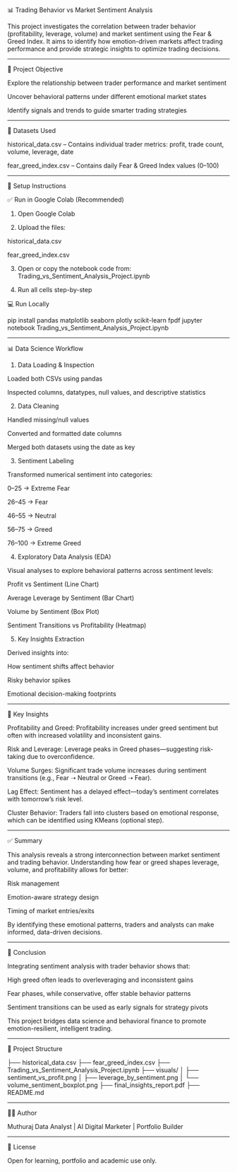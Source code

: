 📊 Trading Behavior vs Market Sentiment Analysis

This project investigates the correlation between trader behavior (profitability, leverage, volume) and market sentiment using the Fear & Greed Index. It aims to identify how emotion-driven markets affect trading performance and provide strategic insights to optimize trading decisions.


---

🧠 Project Objective

Explore the relationship between trader performance and market sentiment

Uncover behavioral patterns under different emotional market states

Identify signals and trends to guide smarter trading strategies



---

📁 Datasets Used

historical_data.csv – Contains individual trader metrics: profit, trade count, volume, leverage, date

fear_greed_index.csv – Contains daily Fear & Greed Index values (0–100)



---

🔧 Setup Instructions

✅ Run in Google Colab (Recommended)

1. Open Google Colab


2. Upload the files:

historical_data.csv

fear_greed_index.csv



3. Open or copy the notebook code from: Trading_vs_Sentiment_Analysis_Project.ipynb


4. Run all cells step-by-step



💻 Run Locally

pip install pandas matplotlib seaborn plotly scikit-learn fpdf
jupyter notebook Trading_vs_Sentiment_Analysis_Project.ipynb


---

📊 Data Science Workflow

1. Data Loading & Inspection

Loaded both CSVs using pandas

Inspected columns, datatypes, null values, and descriptive statistics


2. Data Cleaning

Handled missing/null values

Converted and formatted date columns

Merged both datasets using the date as key


3. Sentiment Labeling

Transformed numerical sentiment into categories:

0–25 → Extreme Fear

26–45 → Fear

46–55 → Neutral

56–75 → Greed

76–100 → Extreme Greed


4. Exploratory Data Analysis (EDA)

Visual analyses to explore behavioral patterns across sentiment levels:

Profit vs Sentiment (Line Chart)

Average Leverage by Sentiment (Bar Chart)

Volume by Sentiment (Box Plot)

Sentiment Transitions vs Profitability (Heatmap)


5. Key Insights Extraction

Derived insights into:

How sentiment shifts affect behavior

Risky behavior spikes

Emotional decision-making footprints



---

📌 Key Insights

Profitability and Greed: Profitability increases under greed sentiment but often with increased volatility and inconsistent gains.

Risk and Leverage: Leverage peaks in Greed phases—suggesting risk-taking due to overconfidence.

Volume Surges: Significant trade volume increases during sentiment transitions (e.g., Fear ➝ Neutral or Greed ➝ Fear).

Lag Effect: Sentiment has a delayed effect—today’s sentiment correlates with tomorrow’s risk level.

Cluster Behavior: Traders fall into clusters based on emotional response, which can be identified using KMeans (optional step).



---

✅ Summary

This analysis reveals a strong interconnection between market sentiment and trading behavior.
Understanding how fear or greed shapes leverage, volume, and profitability allows for better:

Risk management

Emotion-aware strategy design

Timing of market entries/exits


By identifying these emotional patterns, traders and analysts can make informed, data-driven decisions.


---

🧾 Conclusion

Integrating sentiment analysis with trader behavior shows that:

High greed often leads to overleveraging and inconsistent gains

Fear phases, while conservative, offer stable behavior patterns

Sentiment transitions can be used as early signals for strategy pivots


This project bridges data science and behavioral finance to promote emotion-resilient, intelligent trading.


---

📂 Project Structure

├── historical_data.csv
├── fear_greed_index.csv
├── Trading_vs_Sentiment_Analysis_Project.ipynb
├── visuals/
│   ├── sentiment_vs_profit.png
│   ├── leverage_by_sentiment.png
│   └── volume_sentiment_boxplot.png
├── final_insights_report.pdf
├── README.md


---

🧑‍💻 Author

Muthuraj
Data Analyst | AI Digital Marketer | Portfolio Builder


---

📜 License

Open for learning, portfolio and academic use only.
